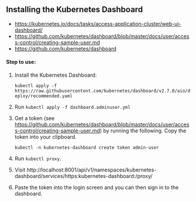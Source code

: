 ## Installing the Kubernetes Dashboard

- https://kubernetes.io/docs/tasks/access-application-cluster/web-ui-dashboard/
- https://github.com/kubernetes/dashboard/blob/master/docs/user/access-control/creating-sample-user.md
- https://github.com/kubernetes/dashboard

#### Step to use:
1. Install the Kubernetes Dashboard:

    `kubectl apply -f https://raw.githubusercontent.com/kubernetes/dashboard/v2.7.0/aio/deploy/recommended.yaml`

2. Run `kubectl apply -f dashboard.adminuser.yml`
3. Get a token (see https://github.com/kubernetes/dashboard/blob/master/docs/user/access-control/creating-sample-user.md) by running the following. Copy the token into your clipboard.

    `kubectl -n kubernetes-dashboard create token admin-user`

4. Run `kubectl proxy`.
5. Visit http://localhost:8001/api/v1/namespaces/kubernetes-dashboard/services/https:kubernetes-dashboard:/proxy/
6. Paste the token into the login screen and you can then sign in to the dashboard.
